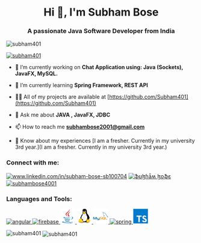 <h1 align="center">Hi 👋, I'm Subham Bose</h1>
<h3 align="center">A passionate Java Software Developer from India</h3>

<p align="left"> <img src="https://komarev.com/ghpvc/?username=subham401&label=Profile%20views&color=0e75b6&style=flat" alt="subham401" /> </p>

<p align="left"> <a href="https://github.com/ryo-ma/github-profile-trophy"><img src="https://github-profile-trophy.vercel.app/?username=subham401" alt="subham401" /></a> </p>

- 🔭 I’m currently working on **Chat Application using: Java (Sockets), JavaFX, MySQL.**

- 🌱 I’m currently learning **Spring Framework, REST API**

- 👨‍💻 All of my projects are available at [https://github.com/Subham401](https://github.com/Subham401)

- 💬 Ask me about **JAVA , JavaFX, JDBC**

- 📫 How to reach me **subhambose2001@gmail.com**

- 📄 Know about my experiences [I am a fresher. Currently in my university 3rd year.](I am a fresher. Currently in my university 3rd year.)

<h3 align="left">Connect with me:</h3>
<p align="left">
<a href="https://linkedin.com/in/www.linkedin.com/in/subham-bose-sb100704" target="blank"><img align="center" src="https://raw.githubusercontent.com/rahuldkjain/github-profile-readme-generator/master/src/images/icons/Social/linked-in-alt.svg" alt="www.linkedin.com/in/subham-bose-sb100704" height="30" width="40" /></a>
<a href="https://instagram.com/ֆʊɮɦǟʍ ɮօֆɛ" target="blank"><img align="center" src="https://raw.githubusercontent.com/rahuldkjain/github-profile-readme-generator/master/src/images/icons/Social/instagram.svg" alt="ֆʊɮɦǟʍ ɮօֆɛ" height="30" width="40" /></a>
<a href="https://www.leetcode.com/subhambose4001" target="blank"><img align="center" src="https://raw.githubusercontent.com/rahuldkjain/github-profile-readme-generator/master/src/images/icons/Social/leet-code.svg" alt="subhambose4001" height="30" width="40" /></a>
</p>

<h3 align="left">Languages and Tools:</h3>
<p align="left"> <a href="https://angular.io" target="_blank" rel="noreferrer"> <img src="https://angular.io/assets/images/logos/angular/angular.svg" alt="angular" width="40" height="40"/> </a> <a href="https://firebase.google.com/" target="_blank" rel="noreferrer"> <img src="https://www.vectorlogo.zone/logos/firebase/firebase-icon.svg" alt="firebase" width="40" height="40"/> </a> <a href="https://www.java.com" target="_blank" rel="noreferrer"> <img src="https://raw.githubusercontent.com/devicons/devicon/master/icons/java/java-original.svg" alt="java" width="40" height="40"/> </a> <a href="https://www.linux.org/" target="_blank" rel="noreferrer"> <img src="https://raw.githubusercontent.com/devicons/devicon/master/icons/linux/linux-original.svg" alt="linux" width="40" height="40"/> </a> <a href="https://www.mysql.com/" target="_blank" rel="noreferrer"> <img src="https://raw.githubusercontent.com/devicons/devicon/master/icons/mysql/mysql-original-wordmark.svg" alt="mysql" width="40" height="40"/> </a> <a href="https://spring.io/" target="_blank" rel="noreferrer"> <img src="https://www.vectorlogo.zone/logos/springio/springio-icon.svg" alt="spring" width="40" height="40"/> </a> <a href="https://www.typescriptlang.org/" target="_blank" rel="noreferrer"> <img src="https://raw.githubusercontent.com/devicons/devicon/master/icons/typescript/typescript-original.svg" alt="typescript" width="40" height="40"/> </a> </p>

<p><img align="left" src="https://github-readme-stats.vercel.app/api/top-langs?username=subham401&show_icons=true&locale=en&layout=compact" alt="subham401" /></p>

<p>&nbsp;<img align="center" src="https://github-readme-stats.vercel.app/api?username=subham401&show_icons=true&locale=en" alt="subham401" /></p>
